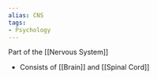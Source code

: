 ```yaml
---
alias: CNS
tags: 
- Psychology
---
```


Part of the [[Nervous System]] 

- Consists of [[Brain]] and [[Spinal Cord]]

